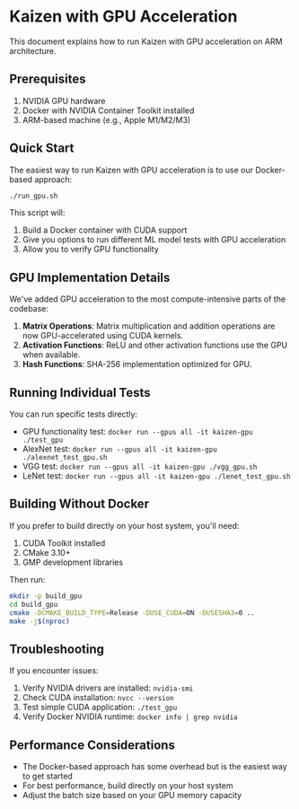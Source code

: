# Kaizen with GPU Acceleration

This document explains how to run Kaizen with GPU acceleration on ARM architecture.

## Prerequisites

1. NVIDIA GPU hardware
2. Docker with NVIDIA Container Toolkit installed
3. ARM-based machine (e.g., Apple M1/M2/M3)

## Quick Start

The easiest way to run Kaizen with GPU acceleration is to use our Docker-based approach:

```bash
./run_gpu.sh
```

This script will:
1. Build a Docker container with CUDA support
2. Give you options to run different ML model tests with GPU acceleration
3. Allow you to verify GPU functionality

## GPU Implementation Details

We've added GPU acceleration to the most compute-intensive parts of the codebase:

1. **Matrix Operations**: Matrix multiplication and addition operations are now GPU-accelerated using CUDA kernels.
2. **Activation Functions**: ReLU and other activation functions use the GPU when available.
3. **Hash Functions**: SHA-256 implementation optimized for GPU.

## Running Individual Tests

You can run specific tests directly:

- GPU functionality test: `docker run --gpus all -it kaizen-gpu ./test_gpu`
- AlexNet test: `docker run --gpus all -it kaizen-gpu ./alexnet_test_gpu.sh`
- VGG test: `docker run --gpus all -it kaizen-gpu ./vgg_gpu.sh`
- LeNet test: `docker run --gpus all -it kaizen-gpu ./lenet_test_gpu.sh`

## Building Without Docker

If you prefer to build directly on your host system, you'll need:

1. CUDA Toolkit installed
2. CMake 3.10+
3. GMP development libraries

Then run:

```bash
mkdir -p build_gpu
cd build_gpu
cmake -DCMAKE_BUILD_TYPE=Release -DUSE_CUDA=ON -DUSESHA3=0 ..
make -j$(nproc)
```

## Troubleshooting

If you encounter issues:

1. Verify NVIDIA drivers are installed: `nvidia-smi`
2. Check CUDA installation: `nvcc --version`
3. Test simple CUDA application: `./test_gpu`
4. Verify Docker NVIDIA runtime: `docker info | grep nvidia`

## Performance Considerations

- The Docker-based approach has some overhead but is the easiest way to get started
- For best performance, build directly on your host system
- Adjust the batch size based on your GPU memory capacity 